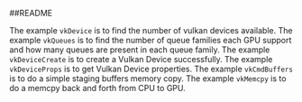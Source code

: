 ##README

The example `vkDevice` is to find the number of vulkan devices available.
The example `vkQueues` is to find the number of queue families each GPU support and how many queues are present in each queue family.
The example `vkDeviceCreate` is to create a Vulkan Device successfully.
The example `vkDeviceProps` is to get Vulkan Device properties.
The example `vkCmdBuffers` is to do a simple staging buffers memory copy.
The example `vkMemcpy` is to do a memcpy back and forth from CPU to GPU.
